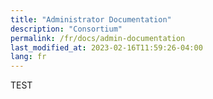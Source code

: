 ```yaml
---
title: "Administrator Documentation"
description: "Consortium"
permalink: /fr/docs/admin-documentation
last_modified_at: 2023-02-16T11:59:26-04:00
lang: fr
---
```


TEST
